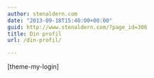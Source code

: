 ```yaml
---
author: stenaldern.com
date: "2013-09-18T15:40:00+00:00"
guid: http://www.stenaldern.com/?page_id=306
title: Din profil
url: /din-profil/

---
```

\[theme-my-login\]
